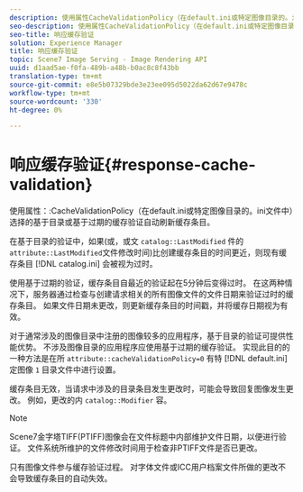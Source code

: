 ```yaml
---
description: 使用属性CacheValidationPolicy（在default.ini或特定图像目录的。ini文件中）选择的基于目录或基于过期的缓存验证自动刷新缓存条目。
seo-description: 使用属性CacheValidationPolicy（在default.ini或特定图像目录的。ini文件中）选择的基于目录或基于过期的缓存验证自动刷新缓存条目。
seo-title: 响应缓存验证
solution: Experience Manager
title: 响应缓存验证
topic: Scene7 Image Serving - Image Rendering API
uuid: d1aad5ae-f0fa-489b-a48b-b0ac8c8f43bb
translation-type: tm+mt
source-git-commit: e8e5b07329bde3e23ee095d5022da62d67e9478c
workflow-type: tm+mt
source-wordcount: '330'
ht-degree: 0%

---
```



# 响应缓存验证{#response-cache-validation}

使用属性：:CacheValidationPolicy（在default.ini或特定图像目录的。ini文件中）选择的基于目录或基于过期的缓存验证自动刷新缓存条目。

在基于目录的验证中，如果(或，或文 `catalog::LastModified` 件的 `attribute::LastModified`文件修改时间)比创建缓存条目的时间更近，则现有缓存条目 [!DNL catalog.ini] 会被视为过时。

使用基于过期的验证，缓存条目自最近的验证起在5分钟后变得过时。 在这两种情况下，服务器通过检查与创建请求相关的所有图像文件的文件日期来验证过时的缓存条目。 如果文件日期未更改，则更新缓存条目的时间戳，并将缓存日期视为有效。

对于通常涉及的图像目录中注册的图像较多的应用程序，基于目录的验证可提供性能优势。 不涉及图像目录的应用程序应使用基于过期的缓存验证。 实现此目的的一种方法是在所 `attribute::cacheValidationPolicy=0` 有特 [!DNL default.ini]定图像 `1` 目录文件中进行设置。

缓存条目无效，当请求中涉及的目录条目发生更改时，可能会导致回复图像发生更改。 例如，更改的内 `catalog::Modifier` 容。

>[!NOTE]
>
>Scene7金字塔TIFF(PTIFF)图像会在文件标题中内部维护文件日期，以便进行验证。 文件系统所维护的文件修改时间用于检查非PTIFF文件是否已更改。

只有图像文件参与缓存验证过程。 对字体文件或ICC用户档案文件所做的更改不会导致缓存条目的自动失效。
